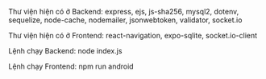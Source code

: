 Thư viện hiện có ở Backend: express, ejs, js-sha256, mysql2, dotenv, sequelize, node-cache, nodemailer, jsonwebtoken, validator, socket.io

Thư viện hiện có ở Frontend: react-navigation, expo-sqlite, socket.io-client

Lệnh chạy Backend: node index.js

Lệnh chạy Frontend: npm run android